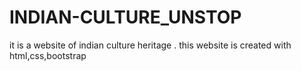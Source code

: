 # INDIAN-CULTURE_UNSTOP
it is a website of indian culture heritage . this website is created with html,css,bootstrap
